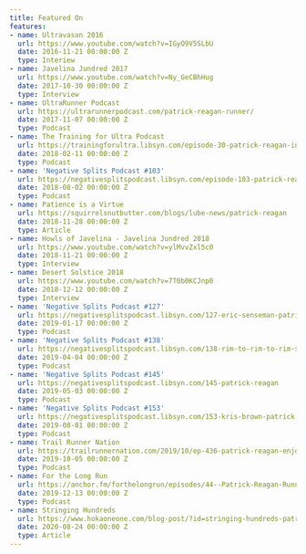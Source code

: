 ```yaml
---
title: Featured On
features:
- name: Ultravasan 2016
  url: https://www.youtube.com/watch?v=IGyO9V5SLbU
  date: 2016-11-21 00:00:00 Z
  type: Interiew
- name: Javelina Jundred 2017
  url: https://www.youtube.com/watch?v=Ny_GeCBhHug
  date: 2017-10-30 00:00:00 Z
  type: Interview
- name: UltraRunner Podcast
  url: https://ultrarunnerpodcast.com/patrick-reagan-runner/
  date: 2017-11-07 00:00:00 Z
  type: Podcast
- name: The Training for Ultra Podcast
  url: https://trainingforultra.libsyn.com/episode-30-patrick-reagan-interview-black-canyon-preview-w-erik-senseman-tim-freriks-recap-w-courtney-dauwalter
  date: 2018-02-11 00:00:00 Z
  type: Podcast
- name: 'Negative Splits Podcast #103'
  url: https://negativesplitspodcast.libsyn.com/episode-103-patrick-reagan
  date: 2018-08-02 00:00:00 Z
  type: Podcast
- name: Patience is a Virtue
  url: https://squirrelsnutbutter.com/blogs/lube-news/patrick-reagan
  date: 2018-11-28 00:00:00 Z
  type: Article
- name: Howls of Javelina - Javelina Jundred 2018
  url: https://www.youtube.com/watch?v=ylMvvZxl5c0
  date: 2018-11-21 00:00:00 Z
  type: Interview
- name: Desert Solstice 2018
  url: https://www.youtube.com/watch?v=7T0b0KCJnp0
  date: 2018-12-12 00:00:00 Z
  type: Interview
- name: 'Negative Splits Podcast #127'
  url: https://negativesplitspodcast.libsyn.com/127-eric-senseman-patrick-reagan-kris-brown
  date: 2019-01-17 00:00:00 Z
  type: Podcast
- name: 'Negative Splits Podcast #138'
  url: https://negativesplitspodcast.libsyn.com/138-rim-to-rim-to-rim-sleepovers-with-pat-eric-kris
  date: 2019-04-04 00:00:00 Z
  type: Podcast
- name: 'Negative Splits Podcast #145'
  url: https://negativesplitspodcast.libsyn.com/145-patrick-reagan
  date: 2019-05-03 00:00:00 Z
  type: Podcast
- name: 'Negative Splits Podcast #153'
  url: https://negativesplitspodcast.libsyn.com/153-kris-brown-patrick-reagan-and-eric-senseman
  date: 2019-08-01 00:00:00 Z
  type: Podcast
- name: Trail Runner Nation
  url: https://trailrunnernation.com/2019/10/ep-436-patrick-reagan-enjoying-the-view/
  date: 2019-10-05 00:00:00 Z
  type: Podcast
- name: For the Long Run
  url: https://anchor.fm/forthelongrun/episodes/44--Patrick-Reagan-Running-long-and-feeling-strong-e9gac1
  date: 2019-12-13 00:00:00 Z
  type: Podcast
- name: Stringing Hundreds
  url: https://www.hokaoneone.com/blog-post/?id=stringing-hundreds-patrick-reagan
  date: 2020-08-24 00:00:00 Z
  type: Article
---
```

